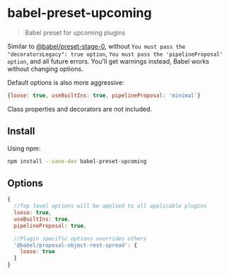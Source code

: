 # babel-preset-upcoming

> Babel preset for upcoming plugins

Similar to [@babel/preset-stage-0](https://babeljs.io/docs/en/next/babel-preset-stage-0.html), without `You must pass the "decoratorsLegacy": true option`, `You must pass the 'pipelineProposal' option`, and all future errors. You'll get warnings instead, Babel works without changing options.

Default options is also more aggressive:

```js
{loose: true, useBuiltIns: true, pipelineProposal: 'minimal'}
```

Class properties and decorators are not included.

## Install

Using npm:

```sh
npm install --save-dev babel-preset-upcoming
```

## Options

```js
{
  //Top level options will be applied to all applicable plugins
  loose: true,
  useBuiltIns: true,
  pipelineProposal: true,

  //Plugin specific options overrides others
  '@babel/proposal-object-rest-spread': {
    loose: true
  }
}
```
